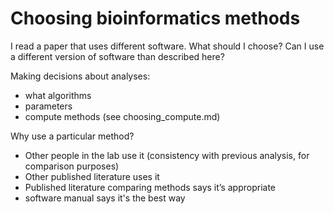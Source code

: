 # Choosing bioinformatics methods 

I read a paper that uses different software. What should I choose?
Can I use a different version of software than described here?


Making decisions about analyses: 
- what algorithms
- parameters
- compute methods (see choosing_compute.md)

Why use a particular method? 
- Other people in the lab use it (consistency with previous analysis, for comparison purposes) 
- Other published literature uses it 
- Published literature comparing methods says it’s appropriate 
- software manual says it's the best way
